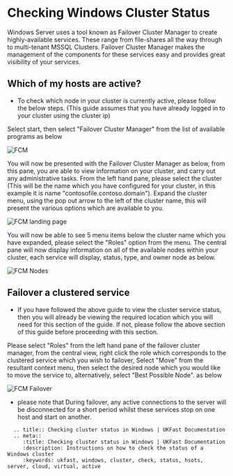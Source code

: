 # Checking Windows Cluster Status

Windows Server uses a tool known as Failover Cluster Manager to create highly-available services. These range from file-shares all the way through to multi-tenant MSSQL Clusters. Failover Cluster Manager makes the management of the components for these services easy and provides great visibility of your services.

## Which of my hosts are active?

* To check which node in your cluster is currently active, please follow the below steps.
(This guide assumes that you have already logged in to your cluster using the cluster ip)

Select start, then select "Failover Cluster Manager" from the list of available programs as below

![FCM](Images/clusterstatus/failoverclustermanager.png)

You will now be presented with the Failover Cluster Manager as below, from this pane, you are able to view information on your cluster, and carry out any administrative tasks.
From the left hand pane, please select the cluster (This will be the name which you have configured for your cluster, in this example it is name "contosofile.contoso.domain").
Expand the cluster menu, using the pop out arrow to the left of the cluster name, this will present the various options which are available to you.

![FCM landing page](Images/clusterstatus/failoverclustermanager.png)

You will now be able to see 5 menu items below the cluster name which you have expanded, please select the "Roles" option from the menu.
The central pane will now display information on all of the available nodes within your cluster, each service will display, status, type, and owner node as below.

![FCM Nodes](Images/clusterstatus/failoverclustermanager.png)


## Failover a clustered service

* If you have followed the above guide to view the cluster service status, then you will already be viewing the required location which you will need for this section of the guide.
  If not, please follow the above section of this guide before proceeding with this section.

Please select "Roles" from the left hand pane of the failover cluster manager, from the central view, right click the role which corresponds to the clustered service which you wish to failover, 
Select "Move" from the resultant context menu, then select the desired node which you would like to move the service to, alternatively, select "Best Possible Node". as below

![FCM Failover](Images/clusterstatus/movingnode.png)

* please note that During failover, any active connections to the server will be disconnected for a short period whilst these services stop on one host and start on another.

```eval_rst
  .. title:: Checking cluster status in Windows | UKFast Documentation
  .. meta::
     :title: Checking cluster status in Windows | UKFast Documentation
     :description: Instructions on how to check the status of a Windows cluster
     :keywords: ukfast, windows, cluster, check, status, hsots, server, cloud, virtual, active
